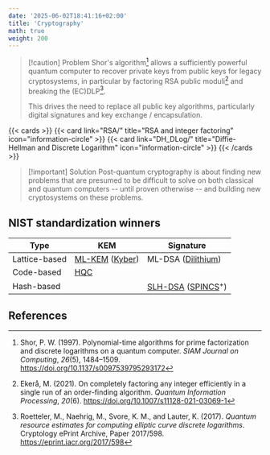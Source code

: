 ```yaml
---
date: '2025-06-02T18:41:16+02:00'
title: 'Cryptography'
math: true
weight: 200
---
```


> [!caution] Problem
> Shor's algorithm[^S97] allows a sufficiently powerful quantum computer to recover private keys from public keys for legacy cryptosystems, in particular by factoring RSA public moduli[^E07] and breaking the (EC)DLP[^RNSL17].
>
> This drives the need to replace all public key algorithms, particularly digital signatures and key exchange / encapsulation.

{{< cards >}}
    {{< card link="RSA/" title="RSA and integer factoring" icon="information-circle" >}}
    {{< card link="DH_DLog/" title="Diffie-Hellman and Discrete Logarithm" icon="information-circle" >}}
{{< /cards >}}

> [!important] Solution
> Post-quantum cryptography is about finding new problems that are presumed to be difficult to solve on both classical and quantum computers -- until proven otherwise -- and building new cryptosystems on these problems.

## NIST standardization winners

| Type          | KEM             | Signature            |
| ---           | ---             | ---                  |
| Lattice-based | [ML-KEM][ML-KEM] ([Kyber][Kyber]) | ML-DSA ([Dilithium][Dilithium])   |
| Code-based | [HQC][HQC]         |                      |
| Hash-based |                    | [SLH-DSA][SLH-DSA] ([SPINCS][SPINCS]$^+$) |

[ML-KEM]: https://csrc.nist.gov/pubs/fips/203/final
[ML-DSA]: https://csrc.nist.gov/pubs/fips/204/final
[SLH-DSA]: https://csrc.nist.gov/pubs/fips/205/final
[HQC]: https://pqc-hqc.org/
[SPINCS]: https://sphincs.org/
[Kyber]: https://en.wikipedia.org/wiki/Kyber
[Dilithium]: https://pq-crystals.org/dilithium/index.shtml

## References

[^E07]: Ekerå, M. (2021). On completely factoring any integer efficiently in a
single run of an order-finding algorithm. *Quantum Information
Processing*, *20*(6). https://doi.org/10.1007/s11128-021-03069-1

[^RNSL17]: Roetteler, M., Naehrig, M., Svore, K. M., and Lauter, K. (2017).
*Quantum resource estimates for computing elliptic curve discrete
logarithms*. Cryptology ePrint Archive, Paper 2017/598.
https://eprint.iacr.org/2017/598

[^S97]: Shor, P. W. (1997). Polynomial-time algorithms for prime factorization
and discrete logarithms on a quantum computer. *SIAM Journal on
Computing*, *26*(5), 1484–1509.
https://doi.org/10.1137/s0097539795293172
